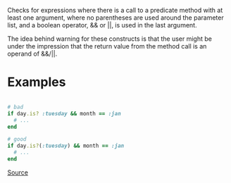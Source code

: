 
Checks for expressions where there is a call to a predicate
method with at least one argument, where no parentheses are used around
the parameter list, and a boolean operator, && or ||, is used in the
last argument.

The idea behind warning for these constructs is that the user might
be under the impression that the return value from the method call is
an operand of &&/||.

# Examples

```ruby

# bad
if day.is? :tuesday && month == :jan
  # ...
end

# good
if day.is?(:tuesday) && month == :jan
  # ...
end
```

[Source](http://www.rubydoc.info/gems/rubocop/RuboCop/Cop/Lint/RequireParentheses)
